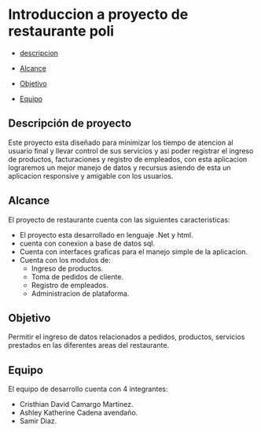 # Introduccion a proyecto de restaurante poli
 
- [descripcion](##descripcion)

- [Alcance](##alcance)

- [Objetivo](##objetivo)

- [Equipo](##Equipo)

## Descripción de proyecto 

Este proyecto esta diseñado para minimizar los tiempo de atencion al usuario final y llevar control de sus servicios  y asi poder registrar el ingreso de productos, facturaciones y registro de empleados, con esta aplicacion lograremos un mejor manejo de datos y recursus asiendo de esta un aplicacion responsive y amigable con los usuarios.  

## Alcance

El proyecto de restaurante cuenta con las siguientes caracteristicas:

- El proyecto esta desarrollado  en lenguaje .Net y html.
- cuenta con conexion a base de datos sql.
- Cuenta con interfaces graficas para el manejo simple de la aplicacion.
- Cuenta con los modulos de:
  - Ingreso de productos.
  - Toma de pedidos de cliente.
  - Registro de empleados.
  - Administracion de plataforma.

## Objetivo

Permitir el ingreso de datos relacionados a pedidos, productos, servicios prestados en las diferentes areas del restaurante.

## Equipo

El equipo de desarrollo cuenta con 4 integrantes:

- Cristhian David Camargo Martinez.
- Ashley Katherine Cadena avendaño.
- Samir Diaz.
